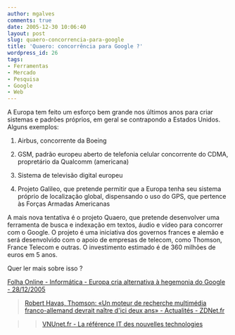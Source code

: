 ```yaml
---
author: mgalves
comments: true
date: 2005-12-30 10:06:40
layout: post
slug: quaero-concorrencia-para-google
title: 'Quaero: concorrência para Google ?'
wordpress_id: 26
tags:
- Ferramentas
- Mercado
- Pesquisa
- Google
- Web
---
```


A Europa tem feito um esforço bem grande nos últimos anos para criar sistemas e padrões próprios, em geral se contrapondo a Estados Unidos. Alguns exemplos:



	
  1. Airbus, concorrente da Boeing

	
  2. GSM, padrão europeu aberto de telefonia celular concorrente do CDMA, propretário da Qualcomm (americana)

	
  3. Sistema de televisão digital europeu

	
  4. Projeto Galileo, que pretende permitir que a Europa tenha seu sistema próprio de localização global, dispensando o uso do GPS, que pertence às Forças Armadas Americanas


A mais nova tentativa é o projeto Quaero, que pretende desenvolver uma ferramenta de busca e indexação em textos, áudio e vídeo para concorrer com o Google. O projeto é uma iniciativa dos governos frances e alemão e será desenvolvido com o apoio de empresas de telecom, como Thomson, France Telecom e outras. O investimento estimado é de 360 milhões de euros em 5 anos.

Quer ler mais sobre isso ?

[Folha Online - Informática - Europa cria alternativa à hegemonia do Google - 28/12/2005](http://www1.folha.uol.com.br/folha/informatica/ult124u19432.shtml)


> [Robert Havas, Thomson: «Un moteur de recherche multimédia franco-allemand devrait naître d'ici deux ans» - Actualités - ZDNet.fr](http://www.zdnet.fr/actualites/internet/0,39020774,39221831,00.htm)

>
>> [VNUnet.fr - La référence IT des nouvelles technologies](http://www.vnunet.fr/)

>>
>>> 

> 
> 

